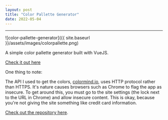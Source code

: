 ```yaml
---
layout: post
title: "Color Pallette Generator"
date: 2022-05-04
---
```


---

![color-pallette-generator]({{ site.baseurl }}/assets/images/colorpallette.png)

A simple color pallette generator built with VueJS.

[Check it out here](https://jayorten.github.io/colorPalleteGenerator/)

One thing to note: 

The API I used to get the colors, [colormind.io](http://colormind.io/), uses HTTP protocol rather than HTTPS. It's nature causes browsers such as Chrome to flag the app as insecure. To get around this, you must go to the site settings (the lock next to the URL in Chrome) and allow insecure content. This is okay, because you're not giving the site something like credit card information.

[Check out the repository here](https://github.com/JayOrten/colorPalleteGenerator).